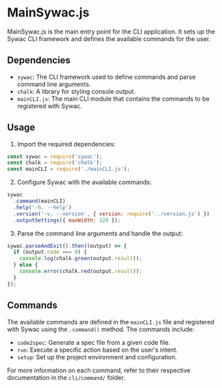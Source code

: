 # MainSywac.js

MainSywac.js is the main entry point for the CLI application. It sets up the Sywac CLI framework and defines the available commands for the user.

## Dependencies

- `sywac`: The CLI framework used to define commands and parse command line arguments.
- `chalk`: A library for styling console output.
- `mainCLI.js`: The main CLI module that contains the commands to be registered with Sywac.

## Usage

1. Import the required dependencies:

```javascript
const sywac = require('sywac');
const chalk = require('chalk');
const mainCLI = require('./mainCLI.js');
```

2. Configure Sywac with the available commands:

```javascript
sywac
  .command(mainCLI)
  .help('-h, --help')
  .version('-v, --version', { version: require('../version.js') })
  .outputSettings({ maxWidth: 120 });
```

3. Parse the command line arguments and handle the output:

```javascript
sywac.parseAndExit().then((output) => {
  if (output.code === 0) {
    console.log(chalk.green(output.result));
  } else {
    console.error(chalk.red(output.result));
  }
});
```

## Commands

The available commands are defined in the `mainCLI.js` file and registered with Sywac using the `.command()` method. The commands include:

- `code2spec`: Generate a spec file from a given code file.
- `run`: Execute a specific action based on the user's intent.
- `setup`: Set up the project environment and configuration.

For more information on each command, refer to their respective documentation in the `cli/command/` folder.